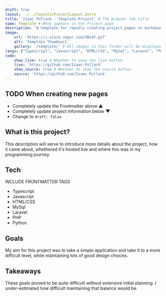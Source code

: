 ```yaml
---
draft: true
layout: ../../layouts/ProjectLayout.astro
title: 'Isaac Pollack - Template Project' # The browser tab title
name: Template # What appears in the Project page
description: 'A template for rapidly creating project pages in markdown!' # Page meta
image:
    url: 'https://i.stack.imgur.com/SBv4T.gif'
    alt: 'Template Thumbnail'
    gallery: '/template/' # All images in this folder will be displayed within the projects Gallery (requires both slashes so as not to pick up thumbnails)
langs: ["Typescript", "Javascript", "HTML/CSS", "MySql", "Laravel", "PHP", "Python"] # What appears on the projects 'card'
code:
    show_live: true # Whether to show the live button
    live: 'https://github.com/Isaac-Pollack'
    show_source: true # Whether to show the source button
    source: 'https://github.com/Isaac-Pollack'
---
```


## TODO When creating new pages

- Completely update the Frontmatter above ▲
- Completely update project information below ▼
- Change to `draft: false`

## What is this project?

This description will serve to introduce more details about the project, how it came about, whethered it's hosted live and where this was in my programming journey.

## Tech

INCLUDE FRONTMATTER TAGS

- Typescript
- Javascript
- HTML/CSS
- MySql
- Laravel
- PHP
- Python

## Goals

My aim for this project was to take a simple application and take it to a more difficult level, while maintaining lots of good design choices.

## Takeaways

These goals proved to be quite difficult without extensive initial planning. I under-estimated how difficult maintaining that balance would be.
